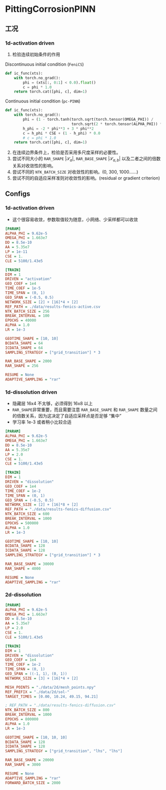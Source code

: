 # PittingCorrosionPINN


## 工况

### 1d-activation driven

1. 检验连续初始条件的作用

Discontinuous initial condition (`FeniCS`)
```python
def ic_func(xts):
    with torch.no_grad():
        phi = (xts[:, 0:1] < 0.0).float()
        c = phi * 1.0
    return torch.cat([phi, c], dim=1)
```

Continuous initial condition (`pc-PINN`)
```python
def ic_func(xts):
    with torch.no_grad():
        phi = (1 - torch.tanh(torch.sqrt(torch.tensor(OMEGA_PHI)) /
                              torch.sqrt(2 * torch.tensor(ALPHA_PHI)) * xts[:, 0:1] / GEO_COEF)) / 2
        h_phi = -2 * phi**3 + 3 * phi**2
        c = h_phi * CSE + (1 - h_phi) * 0.0
        # c = phi * 1.0
    return torch.cat([phi, c], dim=1)
```
2. 在连续边界条件上，检验是否采用多尺度采样的必要性。
3. 尝试不同大小的 `RAR_SHAPE` $|\mathcal{S}_a|$, `RAR_BASE_SHAPE` $|\mathcal{S}_{a, b}|$ 以及二者之间的倍数关系对收敛性的影响。
4. 尝试不同的 `NTK_BATCH_SIZE` 对收敛性的影响。(0, 300, 1000......)
5. 尝试不同的自适应采样准则对收敛性的影响。(residual or gradient criterion)



## Configs

### 1d-activation driven

- 这个很容易收敛，参数取值较为随意，小网络、少采样都可以收敛

```ini
[PARAM]
ALPHA_PHI = 9.62e-5
OMEGA_PHI = 1.663e7
DD = 8.5e-10
AA = 5.35e7
LP = 1e-11
CSE = 1.
CLE = 5100/1.43e5

[TRAIN]
DIM = 1
DRIVEN = "activation"
GEO_COEF = 1e4
TIME_COEF = 1e-5
TIME_SPAN = (0, 1)
GEO_SPAN = (-0.5, 0.5)
NETWORK_SIZE = [2] + [16]*4 + [2]
REF_PATH = ./data/results-fenics-active.csv
NTK_BATCH_SIZE = 256
BREAK_INTERVAL = 100
EPOCHS = 40000
ALPHA = 1.0
LR = 1e-3

GEOTIME_SHAPE = [10, 10]
BCDATA_SHAPE = 64
ICDATA_SHAPE = 64
SAMPLING_STRATEGY = ["grid_transition"] * 3

RAR_BASE_SHAPE = 2000
RAR_SHAPE = 256

RESUME = None
ADAPTIVE_SAMPLING = "rar"
```

### 1d-dissolution driven

- 隐藏层 16x4 不太够，必须得到 16x8 以上
- `RAR_SHAPE`非常重要，而且需要注意 `RAR_BASE_SHAPE` 和 `RAR_SHAPE` 数量之间的倍数关系，因为这决定了自适应采样点是否足够 “集中”
- 学习率 1e-3 或者稍小比较合适
 
```ini
[PARAM]
ALPHA_PHI = 9.62e-5
OMEGA_PHI = 1.663e7
DD = 8.5e-10
AA = 5.35e7
LP = 2.0
CSE = 1.
CLE = 5100/1.43e5

[TRAIN]
DIM = 1
DRIVEN = "dissolution"
GEO_COEF = 1e4
TIME_COEF = 1e-2
TIME_SPAN = (0, 1)
GEO_SPAN = (-0.5, 0.5)
NETWORK_SIZE = [2] + [16]*8 + [2]
REF_PATH = "./data/results-fenics-diffusion.csv"
NTK_BATCH_SIZE = 600
BREAK_INTERVAL = 1000
EPOCHS = 500000
ALPHA = 1.0
LR = 1e-3

GEOTIME_SHAPE = [10, 10]
BCDATA_SHAPE = 128
ICDATA_SHAPE = 128
SAMPLING_STRATEGY = ["grid_transition"] * 3

RAR_BASE_SHAPE = 30000
RAR_SHAPE = 4000

RESUME = None
ADAPTIVE_SAMPLING = "rar"
```

### 2d-dissolution 

```ini
[PARAM]
ALPHA_PHI = 9.62e-5
OMEGA_PHI = 1.663e7
DD = 8.5e-10
AA = 5.35e7
LP = 2.0
CSE = 1.
CLE = 5100/1.43e5

[TRAIN]
DIM = 1
DRIVEN = "dissolution"
GEO_COEF = 1e4
TIME_COEF = 1e-2
TIME_SPAN = (0, 1)
GEO_SPAN = ((-1, 1), (0, 1))
NETWORK_SIZE = [3] + [16]*4 + [2]

MESH_POINTS = "./data/2d/mesh_points.npy"
REF_PREFIX = "./data/2d/sol-"
TARGET_TIMES = [0.00, 10.24, 49.15, 94.21]

; REF_PATH = "./data/results-fenics-diffusion.csv"
NTK_BATCH_SIZE = 800
BREAK_INTERVAL = 1000
EPOCHS = 800000
ALPHA = 1.0
LR = 1e-3

GEOTIME_SHAPE = [10, 10, 10]
BCDATA_SHAPE = 128
ICDATA_SHAPE = 128
SAMPLING_STRATEGY = ["grid_transition", "lhs", "lhs"]

RAR_BASE_SHAPE = 20000
RAR_SHAPE = 3000

RESUME = None
ADAPTIVE_SAMPLING = "rar"
FORWARD_BATCH_SIZE = 2000
```

